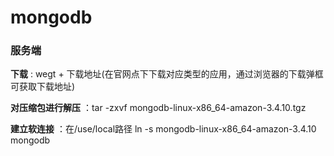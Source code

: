 # mongodb

### 服务端
**下载** : wegt + 下载地址(在官网点下下载对应类型的应用，通过浏览器的下载弹框可获取下载地址)

**对压缩包进行解压** ：tar -zxvf mongodb-linux-x86_64-amazon-3.4.10.tgz

**建立软连接** ：在/use/local路径
    ln -s mongodb-linux-x86_64-amazon-3.4.10 mongodb
